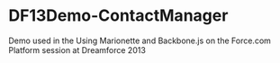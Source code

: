 DF13Demo-ContactManager
=======================

Demo used in the Using Marionette and Backbone.js on the Force.com Platform session at Dreamforce 2013
